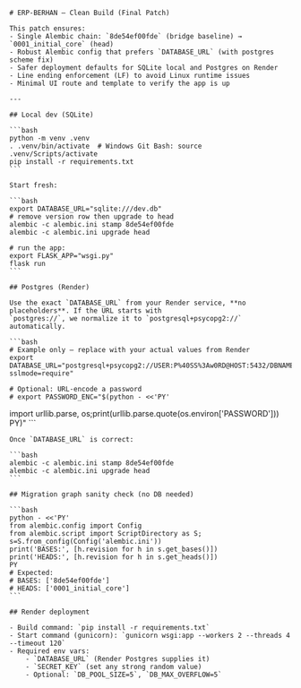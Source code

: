     # ERP-BERHAN — Clean Build (Final Patch)

    This patch ensures:
    - Single Alembic chain: `8de54ef00fde` (bridge baseline) → `0001_initial_core` (head)
    - Robust Alembic config that prefers `DATABASE_URL` (with postgres scheme fix)
    - Safer deployment defaults for SQLite local and Postgres on Render
    - Line ending enforcement (LF) to avoid Linux runtime issues
    - Minimal UI route and template to verify the app is up

    ---

    ## Local dev (SQLite)

    ```bash
    python -m venv .venv
    . .venv/bin/activate  # Windows Git Bash: source .venv/Scripts/activate
    pip install -r requirements.txt
    ```

    Start fresh:

    ```bash
    export DATABASE_URL="sqlite:///dev.db"
    # remove version row then upgrade to head
    alembic -c alembic.ini stamp 8de54ef00fde
    alembic -c alembic.ini upgrade head

    # run the app:
    export FLASK_APP="wsgi.py"
    flask run
    ```

    ## Postgres (Render)

    Use the exact `DATABASE_URL` from your Render service, **no placeholders**. If the URL starts with
    `postgres://`, we normalize it to `postgresql+psycopg2://` automatically.

    ```bash
    # Example only — replace with your actual values from Render
    export DATABASE_URL="postgresql+psycopg2://USER:P%40SS%3Aw0RD@HOST:5432/DBNAME?sslmode=require"

    # Optional: URL-encode a password
    # export PASSWORD_ENC="$(python - <<'PY'
import urllib.parse, os;print(urllib.parse.quote(os.environ['PASSWORD']))
PY)"
    ```

    Once `DATABASE_URL` is correct:

    ```bash
    alembic -c alembic.ini stamp 8de54ef00fde
    alembic -c alembic.ini upgrade head
    ```

    ## Migration graph sanity check (no DB needed)

    ```bash
    python - <<'PY'
    from alembic.config import Config
    from alembic.script import ScriptDirectory as S; s=S.from_config(Config('alembic.ini'))
    print('BASES:', [h.revision for h in s.get_bases()])
    print('HEADS:', [h.revision for h in s.get_heads()])
    PY
    # Expected:
    # BASES: ['8de54ef00fde']
    # HEADS: ['0001_initial_core']
    ```

    ## Render deployment

    - Build command: `pip install -r requirements.txt`
    - Start command (gunicorn): `gunicorn wsgi:app --workers 2 --threads 4 --timeout 120`
    - Required env vars:
        - `DATABASE_URL` (Render Postgres supplies it)
        - `SECRET_KEY` (set any strong random value)
        - Optional: `DB_POOL_SIZE=5`, `DB_MAX_OVERFLOW=5`
